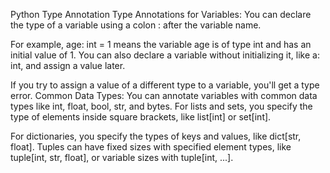 Python Type Annotation
Type Annotations for Variables:
You can declare the type of a variable using a colon : after the variable name.

For example,
 age: int = 1 means the variable age is of type int and has an initial value of 1.  You can also declare a variable without initializing it, like a: int, and assign a value later.

If you try to assign a value of a different type to a variable, you'll get a type error.
Common Data Types:
You can annotate variables with common data types like int, float, bool, str, and bytes.
For lists and sets, you specify the type of elements inside square brackets, like list[int] or set[int].

For dictionaries, you specify the types of keys and values, like dict[str, float]. Tuples can have fixed sizes with specified element types, like tuple[int, str, float], or variable sizes with tuple[int, ...].
